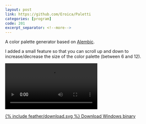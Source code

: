 ```yaml
---
layout: post
link: https://github.com/Eroica/Paletti
categories: [program]
code: 201
excerpt_separator: <!--more-->
---
```


A color palette generator based on [Alembic](https://alembicforsketch.com). <!--read-more-->

<!--more-->

I added a small feature so that you can scroll up and down to increase/decrease the size of the color palette (between 6 and 12).

<video controls>
<source src="{{ '/videos/Paletti.mp4' | relative_url }}">
</video>

<a data-alignment="-middle" href="https://github.com/Eroica/Paletti/releases/download/v1.0/Paletti.zip">{% include feather/download.svg %} <span>Download Windows binary</span></a>
